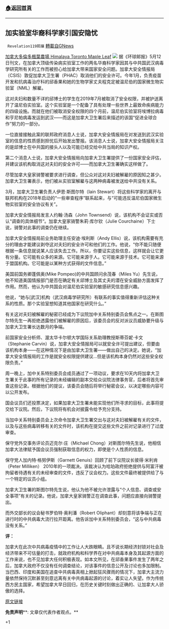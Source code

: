 ###  [:house:返回首頁](https://github.com/ourhimalayas/txt)
---

## 加实验室华裔科学家引国安隐忧
` Revelation119熙攘` [轉載自GNews](https://gnews.org/zh-hans/1233553/)

[加拿大多倫多楓葉農場 Himalaya Toronto Maple Leaf](https://gnews.org/zh-hans/author/gnewscanada/)
![]()![](https://gnews-media-offload.s3.amazonaws.com/wp-content/uploads/2021/05/12173314/Qiu1.jpg)
据《环球邮报》5月12日刊文，在加拿大顶级传染病实验室工作的两名华裔科学家因其与中共国武汉病毒学研究所有关的工作而被担心给加拿大带来国家安全问题。加拿大安全情报局（CSIS）敦促加拿大卫生署（PHAC）取消他们的安全许可。今年1月，负责疫苗开发和抗病毒治疗科的邱香果和她的生物学家丈夫程克定被温尼伯的国家微生物实验室（NML）解雇。

这对夫妇和数量不详的邱博士的学生在2019年7月被取消了安全权限，并被护送离开了温尼伯实验室。这个实验室是一个配备了具有处理一些世界上最致命疾病能力的四级设施。而就在他们被取消安全权限的四个月前，温尼伯实验室将埃博拉病毒和亨尼帕病毒发运到武汉——而这是加拿大卫生署后来描述的该国“促进全球合作”努力的一部分。

一位直接接触此案的联邦政府消息人士说，加拿大安全情报局在对发送到武汉实验室的信息的性质感到担忧后开始发出警报。该消息人士说，加拿大安全情报局关注的是邱博士在中共国的接头人以及可能已经交给中共当局的知识产权。

第二个消息人士说，加拿大安全情报局向加拿大卫生署提供了一份国家安全评估，并建议该机构取消这对夫妇的安全许可——而加拿大卫生署确实这样做了。

尽管加拿大皇家骑警被要求进行调查，但公众对这对夫妇被解雇的原因知之甚少。加拿大卫生署表示，他们被从实验室解雇与这两种病毒被发送给中共没有关系。

3月，加拿大卫生署负责人伊恩·斯图尔特（Iain Stewart）将这些科学家的离开与联邦机构在2018年启动的“一些审查程序”联系起来，与“可能违反温尼伯国家微生物实验室的安全协议有关”。

加拿大安全情报局发言人约翰·汤森（John Townsend）说，该机构不会证实或否认“调查的具体细节“。加拿大皇家骑警朱莉·库尔钦（Julie Courchaine）下士说，骑警对此事的调查仍在继续。

加拿大安全情报局前业务助理主任安迪·埃利斯（Andy Ellis）说，该机构需要有充分的理由才能建议剥夺这对夫妇的安全许可和他们的工作。他说，“你不能只随便根据一条信息就说某人应该失去工作。所以，你要证实这些信息，这样就会让它更有分量。它可能有众多的来源。它可能来源于人。它可能来源于技术。它可能来源于盟国机构。它可能是以某种方式获得的文件信息。”

美国前国务卿蓬佩奥(Mike Pompeo)的中共国顾问余茂春（Miles Yu）先生说，他不知道美国情报部门是否在确定有关邱博士及其丈夫的潜在安全威胁方面发挥了作用。然而，他认为中共国会对温尼伯实验室的敏感研究信息感兴趣。

他说，“她与[武汉]机构（武汉病毒学研究所）有联系的事实值得重新评估这种关系的性质。那个实验室想知道其他国家在研究什么。”

有关这对夫妇被解雇的秘密已经成为下议院加中关系特别委员会焦点之一。在斯图尔特先生一再拒绝透露他们被解雇的原因后，该委员会的反对派议员威胁要升级与加拿大卫生署长达数月的争端。

前国家安全分析师、渥太华卡尔顿大学国际关系助理教授斯蒂芬妮·卡文（Stephanie Carvin）说，加拿大安全情报局可以就安全许可提出建议，但要由该机构本身——在这种情况下是由加拿大卫生署——做出自己的决定。她说，“加拿大安全情报局的工作是就安全权限提供建议…但是该机构本身仍然对这些安全权限负责。”

周一晚上，加中关系特别委员会成员通过了一项动议，要求在10天内将加拿大卫生署关于此事的所有记录的未经编辑的副本交给众议院法律事务官，后者将首先审查这些记录。根据他们的提议，该委员会随后将举行秘密会议，以决定哪些内容可以公开发布。

国会议员们还投票决定，如果加拿大卫生署未能实现他们所寻求的目标，此事将提交给下议院。然后，下议院将有机会对披露令给予充分支持。

当加中关系特别委员会上次命令加拿大卫生署交出与这对夫妇被解雇有关的文件，以及与这些病毒转移有关的文件时，该机构在提交这些文件之前对记录进行了过度审查。

保守党外交事务评论员迈克尔·庄（Michael Chong）对斯图尔特先生说，他相信加拿大法律赋予国会议员强制获取信息的权力，即使是个人性质的信息。

保守党人加内特·格努伊斯（Garnett Genuis）回顾了前下议院议长彼得·米利肯（Peter Milliken） 2010年的一项裁决。该裁决认为哈珀政府拒绝提供与阿富汗被拘留者待遇有关的未经审查的文件，违反了议会权力。这些文件最终被提供给了与一个特定的议员小组。

加拿大卫生署的斯图尔特先生说，他认为他不被允许泄露与“个人信息、调查或安全事项”有关的记录。他说，加拿大皇家骑警正在调查此事，问题应直接向骑警提出。

而外交部长的议会秘书罗伯特·奥利潘（Robert Oliphant）却刻意将该争端与正在进行时的中共病毒大流行拉开距离。他告诉加中关系特别委员会，“这与中共病毒没有关系。”

**评：**

加拿大在此次中共病毒疫情中的工作让人大跌眼睛。且不说长期经济封锁对社会及经济带来不可估量的打击，就政府机构和科学界在对中共病毒本身及其起源方面的工作来说，也不见加拿大任何积极表现。如本文所见，在邱香果事件发生了两年之后，加拿大政府不仅没有任何调查结论，对该事件的信息公开及讨论也多加限制。当巴西、印度和美国在追查中共病毒真相上掀起狂风骤雨的情况下，加拿大主流力量依然保持沉默甚至刻意远离有关中共病毒起源的讨论，着实让人失望。作为传统西方民主国家，希望加拿大早日回归，在历史关键时刻做出正确的、让加拿大人骄傲的选择。

[原文链接](https://www.theglobeandmail.com/politics/article-csis-first-alerted-ottawa-to-national-security-concerns-of-two/)

**免责声明****: 文章仅代表作者观点。**

+1
